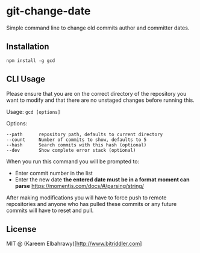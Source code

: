 
git-change-date
=====

Simple command line to change old commits author and committer dates.

## Installation

```
npm install -g gcd
```

## CLI Usage
Please ensure that you are on the correct directory of the repository you want
to modify and that there are no unstaged changes before running this.

Usage: `gcd [options]`

Options:
```
--path      repository path, defaults to current directory
--count     Number of commits to show, defaults to 5
--hash      Search commits with this hash (optional)
--dev       Show complete error stack (optional)
```

When you run this command you will be prompted to:
- Enter commit number in the list
- Enter the new date **the entered date must be in a format moment can parse**
https://momentjs.com/docs/#/parsing/string/

After making modifications you will have to force push to remote repositories
and anyone who has pulled these commits or any future commits will have to reset
and pull.

## License

MIT @ (Kareem Elbahrawy)[http://www.bitriddler.com]
